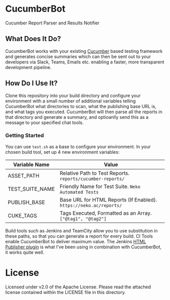 # CucumberBot
Cucumber Report Parser and Results Notifier

## What Does It Do?
CucumberBot works with your existing [Cucumber](https://cucumber.io/) based testing framework and generates concise summaries which can then be sent out to your developers via Slack, Teams, Emails etc. enabling a faster, more transparent development pipeline.

## How Do I Use It?
Clone this repository into your build directory and configure your environment with a small number of additional variables telling CucumberBot what directories to scan, what the publishing base URL is, and what tags you executed. CucumberBot will then parse all the reports in that directory and generate a summary, and optioanlly send this as a message to your specified chat tools.

### Getting Started
You can use `test.sh` as a base to configure your environment. In your chosen build tool, set up 4 new environment variables:

| Variable Name   | Value |
|-----------------|-------|
| ASSET_PATH      | Relative Path to Test Reports. `reports/cucumber-reports/` |
| TEST_SUITE_NAME | Friendly Name for Test Suite. `Neko Automated Tests` |
| PUBLISH_BASE    | Base URL for HTML Reports (If Enabled). `https://neko.ac/reports/` |
| CUKE_TAGS       | Tags Executed, Formatted as an Array. `["@tag1", "@tag2"]`|

Build tools such as Jenkins and TeamCity allow you to use substitution in these paths, so that you can generate a report for every build. CI Tools enable CucumberBot to deliver maximum value. The Jenkins [HTML Publisher plugin](https://wiki.jenkins.io/display/JENKINS/HTML+Publisher+Plugin) is what I've been using in combination with CucumberBot, it works quite well.

# License
Licensed under v2.0 of the Apache License. Please read the attached license contained within the LICENSE file in this directory.